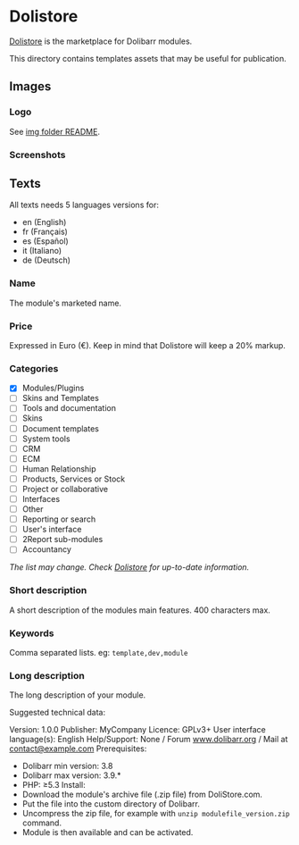 Dolistore
=========

[Dolistore](https://dolistore.com) is the marketplace for Dolibarr modules.

This directory contains templates assets that may be useful for publication.

Images
------

### Logo

See [img folder README](../img/README.md).

### Screenshots

Texts
-----

All texts needs 5 languages versions for:
- en (English)
- fr (Français)
- es (Español)
- it (Italiano)
- de (Deutsch)

### Name

The module's marketed name.

### Price

Expressed in Euro (€).
Keep in mind that Dolistore will keep a 20% markup.

### Categories

- [x] Modules/Plugins
- [ ] Skins and Templates
- [ ] Tools and documentation
- [ ] Skins
- [ ] Document templates
- [ ] System tools
- [ ] CRM
- [ ] ECM
- [ ] Human Relationship
- [ ] Products, Services or Stock
- [ ] Project or collaborative
- [ ] Interfaces
- [ ] Other
- [ ] Reporting or search
- [ ] User's interface
- [ ] 2Report sub-modules
- [ ] Accountancy

*The list may change. Check [Dolistore](https://dolistore.com) for up-to-date information.*

### Short description

A short description of the modules main features.
400 characters max.

### Keywords

Comma separated lists.
eg: ```template,dev,module```

### Long description

The long description of your module.

Suggested technical data:

Version: 1.0.0
Publisher: MyCompany
Licence: GPLv3+
User interface language(s): English
Help/Support: None / Forum www.dolibarr.org / Mail at contact@example.com
Prerequisites:
- Dolibarr min version: 3.8
- Dolibarr max version: 3.9.*
- PHP: ≥5.3
Install:
- Download the module's archive file (.zip file) from DoliStore.com.
- Put the file into the custom directory of Dolibarr.
- Uncompress the zip file, for example with ```unzip modulefile_version.zip``` command.
- Module is then available and can be activated.
